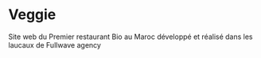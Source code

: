 # Veggie
Site web du Premier restaurant Bio au Maroc développé  et réalisé dans les laucaux de Fullwave agency
